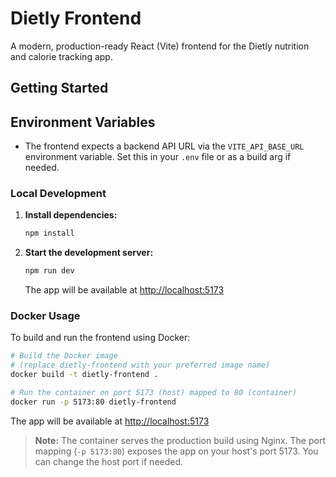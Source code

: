 # Dietly Frontend

A modern, production-ready React (Vite) frontend for the Dietly nutrition and calorie tracking app.


## Getting Started

## Environment Variables

- The frontend expects a backend API URL via the `VITE_API_BASE_URL` environment variable. Set this in your `.env` file or as a build arg if needed.

### Local Development

1. **Install dependencies:**
   ```sh
   npm install
   ```
2. **Start the development server:**
   ```sh
   npm run dev
   ```
   The app will be available at [http://localhost:5173](http://localhost:5173)

### Docker Usage

To build and run the frontend using Docker:

```sh
# Build the Docker image
# (replace dietly-frontend with your preferred image name)
docker build -t dietly-frontend .

# Run the container on port 5173 (host) mapped to 80 (container)
docker run -p 5173:80 dietly-frontend
```

The app will be available at [http://localhost:5173](http://localhost:5173)

> **Note:** The container serves the production build using Nginx. The port mapping (`-p 5173:80`) exposes the app on your host's port 5173. You can change the host port if needed.



